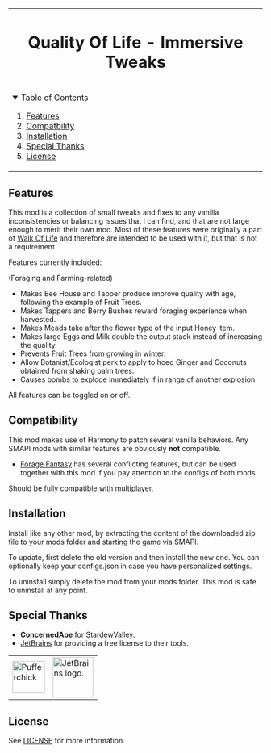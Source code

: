 <table align="center"><tr><td align="center" width="9999">

<!-- LOGO, TITLE, DESCRIPTION -->

# Quality Of Life - Immersive Tweaks

<br/>

<!-- TABLE OF CONTENTS -->
<details open="open" align="left">
  <summary>Table of Contents</summary>
  <ol>
    <li><a href="#features">Features</a></li>
    <li><a href="#compatibility">Compatbility</a></li>
    <li><a href="#installation">Installation</a></li>
    <li><a href="#special-thanks">Special Thanks</a></li>
    <li><a href="#license">License</a></li>
  </ol>
</details>

</td></tr></table>

## Features

This mod is a collection of small tweaks and fixes to any vanilla inconsistencies or balancing issues that I can find, and that are not large enough to merit their own mod.
Most of these features were originally a part of [Walk Of Life](https://www.nexusmods.com/stardewvalley/mods/8111) and therefore are intended to be used with it, but that is not a requirement.


Features currently included:

(Foraging and Farming-related)
- Makes Bee House and Tapper produce improve quality with age, following the example of Fruit Trees.
- Makes Tappers and Berry Bushes reward foraging experience when harvested.
- Makes Meads take after the flower type of the input Honey item.
- Makes large Eggs and Milk double the output stack instead of increasing the quality.
- Prevents Fruit Trees from growing in winter.
- Allow Botanist/Ecologist perk to apply to hoed Ginger and Coconuts obtained from shaking palm trees.
- Causes bombs to explode immediately if in range of another explosion.

All features can be toggled on or off.

## Compatibility

This mod makes use of Harmony to patch several vanilla behaviors. Any SMAPI mods with similar features are obviously **not** compatible.

- [Forage Fantasy](https://www.nexusmods.com/stardewvalley/mods/7554) has several conflicting features﻿, but can be used together with this mod if you pay attention to the configs of both mods.

Should be fully compatible with multiplayer.

## Installation

Install like any other mod, by extracting the content of the downloaded zip file to your mods folder and starting the game via SMAPI.

To update, first delete the old version and then install the new one. You can optionally keep your configs.json in case you have personalized settings.

To uninstall simply delete the mod from your mods folder. This mod is safe to uninstall at any point.

## Special Thanks

- **ConcernedApe** for StardewValley.
- [JetBrains](https://jb.gg/OpenSource) for providing a free license to their tools.

<table>
  <tr>
    <td><img width="64" src="https://smapi.io/Content/images/pufferchick.png" alt="Pufferchick"></td>
    <td><img width="80" src="https://resources.jetbrains.com/storage/products/company/brand/logos/jb_beam.svg" alt="JetBrains logo."></td>
  </tr>
</table>

## License

See [LICENSE](../LICENSE) for more information.
